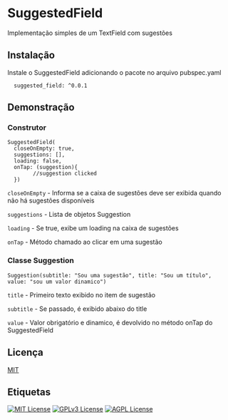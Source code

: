 
# SuggestedField

Implementação simples de um TextField com sugestões




## Instalação

Instale o SuggestedField adicionando o pacote no arquivo pubspec.yaml

      suggested_field: ^0.0.1


    
## Demonstração


### Construtor 


    SuggestedField(
      closeOnEmpty: true,
      suggestions: [],
      loading: false,
      onTap: (suggestion){
            //suggestion clicked
      })

`closeOnEmpty` - Informa se a caixa de sugestões deve ser exibida quando não há sugestões disponíveis

`suggestions` - Lista de objetos Suggestion

`loading` - Se true, exibe um loading na caixa de sugestões

`onTap` - Método chamado ao clicar em uma sugestão



### Classe Suggestion

    Suggestion(subtitle: "Sou uma sugestão", title: "Sou um título", value: "sou um valor dinamico")


`title`  - Primeiro texto exibido no item de sugestão

`subtitle` - Se passado, é exibido abaixo do title

`value` - Valor obrigatório e dinamico, é devolvido no método onTap do SuggestedField
## Licença

[MIT](https://choosealicense.com/licenses/mit/)


## Etiquetas



[![MIT License](https://img.shields.io/badge/License-MIT-green.svg)](https://choosealicense.com/licenses/mit/)
[![GPLv3 License](https://img.shields.io/badge/License-GPL%20v3-yellow.svg)](https://opensource.org/licenses/)
[![AGPL License](https://img.shields.io/badge/license-AGPL-blue.svg)](http://www.gnu.org/licenses/agpl-3.0)

